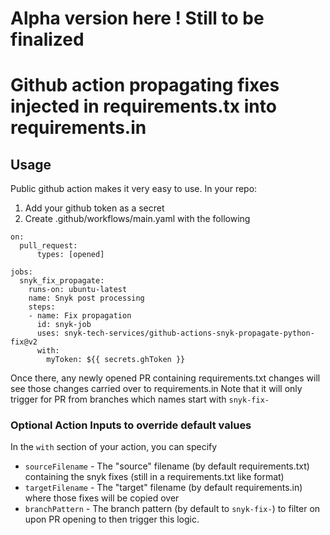 # Alpha version here ! Still to be finalized

# Github action propagating fixes injected in requirements.tx into requirements.in


## Usage

Public github action makes it very easy to use. 
In your repo:
1. Add your github token as a secret
2. Create .github/workflows/main.yaml with the following

```
on: 
  pull_request:
      types: [opened]

jobs:
  snyk_fix_propagate:
    runs-on: ubuntu-latest
    name: Snyk post processing
    steps:
    - name: Fix propagation
      id: snyk-job
      uses: snyk-tech-services/github-actions-snyk-propagate-python-fix@v2
      with:
        myToken: ${{ secrets.ghToken }}
```
        

Once there, any newly opened PR containing requirements.txt changes will see those changes carried over to requirements.in
Note that it will only trigger for PR from branches which names start with `snyk-fix-`

### Optional Action Inputs to override default values
In the `with` section of your action, you can specify
- `sourceFilename` - The "source" filename (by default requirements.txt) containing the snyk fixes (still in a requirements.txt like format)
- `targetFilename` - The "target" filename (by default requirements.in) where those fixes will be copied over
- `branchPattern` - The branch pattern (by default to `snyk-fix-`) to filter on upon PR opening to then trigger this logic.